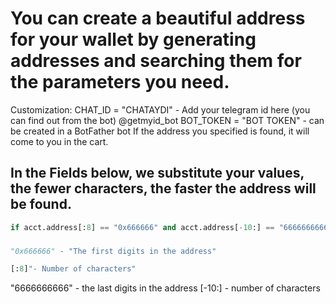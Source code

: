 # You can create a beautiful address for your wallet by generating addresses and searching them for the parameters you need.

Customization:
CHAT_ID = "CHATAYDI" - Add your telegram id here (you can find out from the bot) @getmyid_bot
BOT_TOKEN = "BOT TOKEN" - can be created in a BotFather bot
If the address you specified is found, it will come to you in the cart.


## In the Fields below, we substitute your values, the fewer characters, the faster the address will be found.
````python
if acct.address[:8] == "0x666666" and acct.address[-10:] == "6666666666":
````
###
````python
"0x666666" - "The first digits in the address"
````
````python
[:8]"- Number of characters"
````
"6666666666" - the last digits in the address
[-10:] - number of characters
